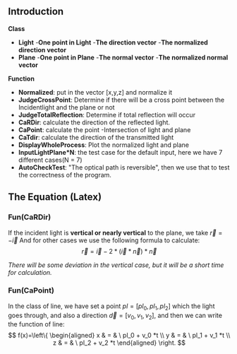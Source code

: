 ## Introduction
**Class**
- **Light** 
 -**One point in Light**
 -**The direction vector**
 -**The normalized direction vector**
- **Plane**
 -**One point in Plane**
 -**The normal vector**
 -**The normalized normal vector**

**Function**
- **Normalized**: put in the vector [x,y,z] and normalize it
- **JudgeCrossPoint**: Determine if there will be a cross point between the Incidentlight and the plane or not
- **JudgeTotalReflection**: Determine if total reflection will occur
- **CaRDir**: calculate the direction of the reflected light.
- **CaPoint**: calculate the point -Intersection of light and plane
- **CaTdir**: calculate the direction of the transmitted light
- **DisplayWholeProcess**: Plot the normalized light and plane
- **InputLightPlane*N**: the test case for the default input, here we have 7 different cases(N = 7)
- **AutoCheckTest**: "The optical path is reversible", then we use that to test the correctness of the program.


## The Equation (Latex)

### Fun(CaRDir)
If the incident light is **vertical or nearly vertical** to the plane, we take $\vec{r} = -\vec{i}$
And for other cases we use the following formula to calculate: 
$$ \vec{r} = \vec{i} - 2 * \left ( \vec{i} * \vec{n} \right ) *\vec{n} $$

*There will be some deviation in the vertical case, but it will be a short time for calculation.*

### Fun(CaPoint)
In the class of line, we have set a point $pl = [pl_0 ,pl_1 ,pl_2]$ which the light goes through, and also a direction $\vec{d} = [v_0 ,v_1 ,v_2]$, and then we can write the function of line: 
$$ 
f(x)=\left\{
\begin{aligned}
x & = & \ pl_0 + v_0 *t \\
y & = & \ pl_1 + v_1 *t  \\
z & = & \ pl_2 + v_2 *t 
\end{aligned}
\right.
$$
